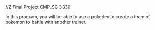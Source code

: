 //Z Final Project CMP_SC 3330

In this program, you will be able to use a pokedex to create a team of pokemon to battle with another trainer.
